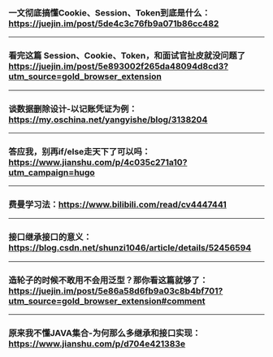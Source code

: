 ### 一文彻底搞懂Cookie、Session、Token到底是什么：https://juejin.im/post/5de4c3c76fb9a071b86cc482

---

### 看完这篇 Session、Cookie、Token，和面试官扯皮就没问题了 https://juejin.im/post/5e893002f265da48094d8cd3?utm_source=gold_browser_extension

---

### 谈数据删除设计-以记账凭证为例：https://my.oschina.net/yangyishe/blog/3138204

---

### 答应我，别再if/else走天下了可以吗：https://www.jianshu.com/p/4c035c271a10?utm_campaign=hugo

---

### 费曼学习法：https://www.bilibili.com/read/cv4447441

---

### 接口继承接口的意义：https://blog.csdn.net/shunzi1046/article/details/52456594

---

### 造轮子的时候不敢用不会用泛型？那你看这篇就够了：https://juejin.im/post/5e86a58d6fb9a03c8b4bf701?utm_source=gold_browser_extension#comment

---

### 原来我不懂JAVA集合-为何那么多继承和接口实现：https://www.jianshu.com/p/d704e421383e